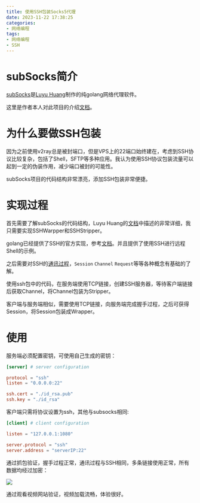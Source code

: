 ```yaml
---
title: 使用SSH包装Socks5代理
date: 2023-11-22 17:38:25
categories: 
- 网络编程
tags:
- 网络编程
- SSH
---
```


# subSocks简介

[subSocks](https://github.com/luyuhuang/subsocks)是[Luyu Huang](https://luyuhuang.tech/)制作的纯golang网络代理软件。

这里是作者本人对此项目的介绍[文档](https://luyuhuang.tech/2020/12/02/subsocks.html)。

<!-- more -->

# 为什么要做SSH包装

因为之前使用v2ray总是被封端口，但是VPS上的22端口始终建在，考虑到SSH协议比较复杂，包括了Shell，SFTP等多种应用。我认为使用SSH协议包装流量可以起到一定的伪装作用，减少端口被封的可能性。

subSocks项目的代码结构非常漂亮，添加SSH包装非常便捷。

# 实现过程

首先需要了解subSocks的代码结构，Luyu Huang的[文档](https://luyuhuang.tech/2020/12/02/subsocks.html)中描述的非常详细，我只需要实现SSHWarpper和SSHStripper。

golang已经提供了SSH的官方实现，参考[文档](https://pkg.go.dev/golang.org/x/crypto/ssh)。并且提供了使用SSH进行远程Shell的示例。

之后需要对SSH的[通讯过程](/2023/11/20/SSH.html)，```Session``` ```Channel``` ```Request```等等各种概念有基础的了解。

使用ssh包中的代码，在服务端使用TCP链接，创建SSH服务器，等待客户端链接后获取Channel，将Channel包装为Stripper。

客户端与服务端相似，需要使用TCP链接，向服务端完成握手过程，之后可获得Session，将Session包装成Wrapper。

# 使用

服务端必须配置密钥，可使用自己生成的密钥：

``` toml toml
[server] # server configuration

protocol = "ssh"
listen = "0.0.0.0:22"

ssh.cert = "./id_rsa.pub"
ssh.key = "./id_rsa"
```

客户端只需将协议设置为ssh，其他与subsocks相同:

``` toml toml
[client] # client configuration

listen = "127.0.0.1:1080"

server.protocol = "ssh"
server.address = "serverIP:22"
```

通过抓包验证，握手过程正常，通讯过程与SSH相同，多条链接使用正常，所有数据均经过加密：

![](wireshark.png)

通过观看视频网站验证，视频加载流畅，体验很好。